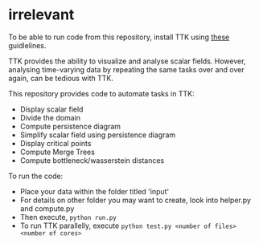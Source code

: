 # irrelevant

To be able to run code from this repository, install TTK using [these](https://topology-tool-kit.github.io/installation.html) guidlelines.

TTK provides the ability to visualize and analyse scalar fields.
However, analysing time-varying data by repeating the same tasks over and over again, can be tedious with TTK.

This repository provides code to automate tasks in TTK:

- Display scalar field
- Divide the domain
- Compute persistence diagram
- Simplify scalar field using persistence diagram
- Display critical points
- Compute Merge Trees
- Compute bottleneck/wasserstein distances

To run the code:

- Place your data within the folder titled 'input'
- For details on other folder you may want to create, look into helper.py and compute.py
- Then execute, `python run.py`
- To run TTK parallelly, execute `python test.py <number of files> <number of cores>`
